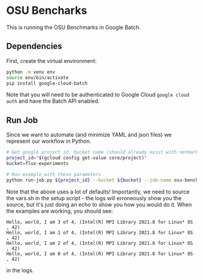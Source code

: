 # OSU Bencharks

This is running the OSU Benchmarks in Google Batch.

## Dependencies

First, create the virtual environment:

```bash
python -m venv env
source env/bin/activate
pip install google-cloud-batch
```

Note that you will need to be authenticated to Google Cloud `google cloud auth`
and have the Batch API enabled.

## Run Job

Since we want to automate (and minimize YAML and json files) we represent our workflow
in Python.

```bash
# Get google project id, bucket name (should already exist with netmark code)
project_id="$(gcloud config get-value core/project)"
bucket=flux-experiments

# Run example with these parameters
python run-job.py ${project_id} --bucket ${bucket} --job-name osu-benchmarks-001
```

Note that the above uses a lot of defaults! Importantly, we need to source the vars.sh in the setup script - the 
logs will erroneously show you the source, but it's just doing an echo to show you how you would do it.
When the examples are working, you should see:

```
Hello, world, I am 3 of 4, (Intel(R) MPI Library 2021.8 for Linux* OS , 42)
Hello, world, I am 1 of 4, (Intel(R) MPI Library 2021.8 for Linux* OS , 42)
Hello, world, I am 2 of 4, (Intel(R) MPI Library 2021.8 for Linux* OS , 42)
Hello, world, I am 0 of 4, (Intel(R) MPI Library 2021.8 for Linux* OS , 42) 
```
in the logs.
